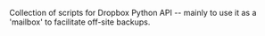 
Collection of scripts for Dropbox Python API -- mainly to use it as a
'mailbox' to facilitate off-site backups.

